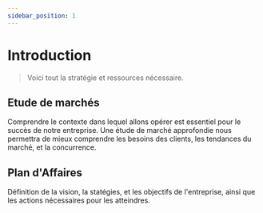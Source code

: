```yaml
---
sidebar_position: 1
---
```


# Introduction

> Voici tout la stratégie et ressources nécessaire.

## Etude de marchés 

Comprendre le contexte dans lequel allons opérer est essentiel pour le succès de notre entreprise. Une étude de marché approfondie nous permettra de mieux comprendre les besoins des clients, les tendances du marché, et la concurrence.

## Plan d'Affaires

Définition de la vision, la statégies, et les objectifs de l'entreprise, ainsi que les actions nécessaires pour les atteindres.